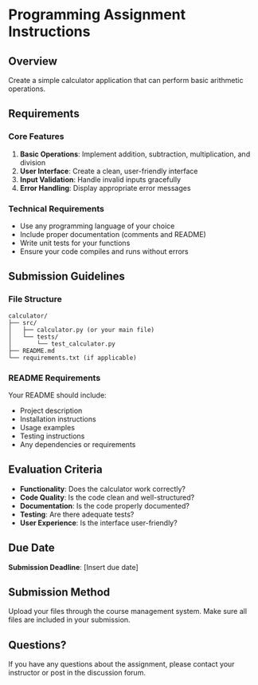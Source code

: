 # Programming Assignment Instructions

## Overview
Create a simple calculator application that can perform basic arithmetic operations.

## Requirements

### Core Features
1. **Basic Operations**: Implement addition, subtraction, multiplication, and division
2. **User Interface**: Create a clean, user-friendly interface
3. **Input Validation**: Handle invalid inputs gracefully
4. **Error Handling**: Display appropriate error messages

### Technical Requirements
- Use any programming language of your choice
- Include proper documentation (comments and README)
- Write unit tests for your functions
- Ensure your code compiles and runs without errors

## Submission Guidelines

### File Structure
```
calculator/
├── src/
│   ├── calculator.py (or your main file)
│   └── tests/
│       └── test_calculator.py
├── README.md
└── requirements.txt (if applicable)
```

### README Requirements
Your README should include:
- Project description
- Installation instructions
- Usage examples
- Testing instructions
- Any dependencies or requirements

## Evaluation Criteria
- **Functionality**: Does the calculator work correctly?
- **Code Quality**: Is the code clean and well-structured?
- **Documentation**: Is the code properly documented?
- **Testing**: Are there adequate tests?
- **User Experience**: Is the interface user-friendly?

## Due Date
**Submission Deadline**: [Insert due date]

## Submission Method
Upload your files through the course management system. Make sure all files are included in your submission.

## Questions?
If you have any questions about the assignment, please contact your instructor or post in the discussion forum. 